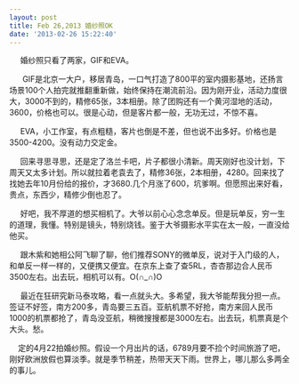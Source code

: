 ```yaml
---
layout: post
title: Feb 26,2013 婚纱照OK
date: '2013-02-26 15:22:40'
---
```



     婚纱照只看了两家，GIF和EVA。

      GIF是北京一大户，移居青岛，一口气打造了800平的室内摄影基地，还扬言场景100个人拍完就推翻重新做，始终保持在潮流前沿。因为刚开业，活动力度很大，3000不到的，精修65张，3本相册。除了团购还有一个黄河湿地的活动，3600，价格也可以。很是心动，但是客片都一般，无功无过，不惊不喜。

     EVA，小工作室，有点粗糙，客片也倒是不差，但也说不出多好。价格也是3500-4200。没有动力交定金。

     回来寻思寻思，还是定了洛兰卡吧，片子都很小清新。周天刚好也没计划，下周天又太多计划。所以就拉着老袁去了，精修36张，2本相册，4280。回来找了找她去年10月份给的报价，才3680.几个月涨了600，坑爹啊。但愿照出来好看，贵点，东西少，精修少倒也忍了。

     好吧，我不厚道的想买相机了。大爷以前心心念念单反。但是玩单反，穷一生的道理，我懂。特别是镜头，特别烧钱。鉴于大爷摄影水平实在太一般，一直没给他买。

     跟木紫和她相公阿飞聊了聊，他们推荐SONY的微单反，说对于入门级的人，和单反一样一样的，又便携又便宜。在京东上查了查5RL，杏杏那边合人民币3500左右。出去玩，相机可以有。O(∩_∩)O

     最近在狂研究新马泰攻略，看一点就头大。多希望，我大爷能帮我分担一点。签证不好签，南方200多，青岛要三五百。亚航机票不好抢，南方来回人民币1000的机票都抢了，青岛没亚航，稍微搜搜都是3000左右。出去玩，机票真是个大头。愁。

    定的4月22拍婚纱照。假设一个月出片的话，6789月要不捡个时间旅游了吧，刚好欧洲放假也算淡季。就是季节稍差，热带天天下雨。世界上，哪儿那么多两全的事儿。


